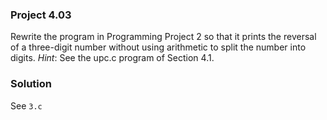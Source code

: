 ### Project 4.03
Rewrite the program in Programming Project 2 so that it prints the reversal of a three-digit number without using arithmetic to split the number into digits. *Hint*: See the upc.c program of Section 4.1.

### Solution
See `3.c`
